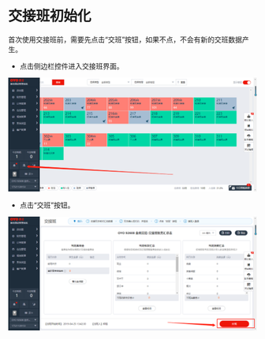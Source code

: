 # 交接班初始化

首次使用交接班前，需要先点击“交班”按钮，如果不点，不会有新的交班数据产生。

* 点击侧边栏控件进入交接班界面。

![](../../.gitbook/assets/image%20%28523%29.png)

* 点击“交班”按钮。

![](../../.gitbook/assets/image%20%28101%29.png)






